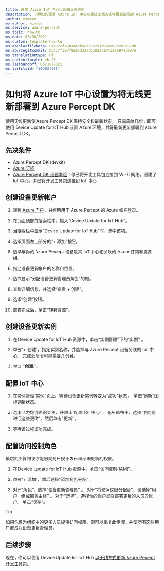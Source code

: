 ```yaml
---
title: 设置 Azure IoT 中心以部署无线更新
description: 了解如何配置 Azure IoT 中心以通过无线方式将更新部署到 Azure Percept DK
author: mimcco
ms.author: mimcco
ms.service: azure-percept
ms.topic: how-to
ms.date: 03/30/2021
ms.custom: template-how-to
ms.openlocfilehash: 81697efc7832adf62d26c751d1e6e93070c2579b
ms.sourcegitcommit: b35c7f3e7f0e30d337db382abb7c11a69723997e
ms.translationtype: HT
ms.contentlocale: zh-CN
ms.lasthandoff: 05/10/2021
ms.locfileid: "109684066"
---
```

# <a name="how-to-set-up-azure-iot-hub-to-deploy-over-the-air-updates-to-your-azure-percept-dk"></a>如何将 Azure IoT 中心设置为将无线更新部署到 Azure Percept DK

使用无线更新使 Azure Percept DK 保持安全和最新状态。 只需简单几步，即可使用 Device Update for IoT Hub 设置 Azure 环境，并将最新更新部署到 Azure Percept DK。

## <a name="prerequisites"></a>先决条件

- Azure Percept DK (devkit)
- [Azure 订阅](https://azure.microsoft.com/free/)
- [Azure Percept DK 设置体验](./quickstart-percept-dk-set-up.md)：你已将开发工具包连接到 Wi-Fi 网络，创建了 IoT 中心，并已将开发工具包连接到 IoT 中心

## <a name="create-a-device-update-account"></a>创建设备更新帐户

1. 转到 [Azure 门户](https://portal.azure.com)，并使用用于 Azure Percept 的 Azure 帐户登录。

1. 在页面顶部的搜索栏中，输入“Device Update for IoT Hub”。

1. 当搜索栏中显示“Device Update for IoT Hub”时，选中该项。

1. 选择页面左上部分的“+ 添加”按钮。

1. 选择与你的 Azure Percept 设备及其 IoT 中心相关联的 Azure 订阅和资源组。 

1. 指定设备更新帐户的名称和位置。 

1. 选中显示“分配设备更新管理员角色”的框。 

1. 查看详细信息，并选择“查看 + 创建”。

1. 选择“创建”按钮。

1. 部署完成后，单击“转到资源”。

## <a name="create-a-device-update-instance"></a>创建设备更新实例

1. 在 Device Update for IoT Hub 资源中，单击“实例管理”下的“实例” 。

1. 单击“+ 创建”，指定实例名称，并选择与 Azure Percept 设备关联的 IoT 中心。 完成此命令可能需要几分钟。

1. 单击 **“创建”** 。

## <a name="configure-iot-hub"></a>配置 IoT 中心

1. 在实例管理“实例”页上，等待设备更新实例转变为“成功”状态 。 单击“刷新”图标更新状态。

1. 选择已为你创建的实例，并单击“配置 IoT 中心”。 在左窗格中，选择“我同意进行这些更改”，然后单击“更新” 。

1. 等待该过程成功完成。

## <a name="configure-access-control-roles"></a>配置访问控制角色

最后的步骤将使你能够向用户授予发布和部署更新的权限。

1. 在 Device Update for IoT Hub 资源中，单击“访问控制(IAM)”。

1. 单击“+ 添加”，然后选择“添加角色分配” 。

1. 对于“角色”，选择“设备更新管理员” 。 对于“将访问权限分配给”，请选择“用户、组或服务主体” 。 对于“选择”，选择你的帐户或将部署更新的人员的帐户。 单击“保存”。

> [!TIP]
> 如果你想为组织中的更多人员提供访问权限，则可以重复此步骤，并使所有这些用户都成为设备更新管理员。

## <a name="next-steps"></a>后续步骤

现在，你可以使用 Device Update for IoT Hub [以无线方式更新 Azure Percept 开发工具包](./how-to-update-over-the-air.md)。